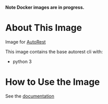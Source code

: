 **Note Docker images are in progress.**

# About This Image

Image for [AutoRest](https://github.com/Azure/autorest)

This image contains the base autorest cli with:

- python 3

# How to Use the Image

See the [documentation](https://github.com/Azure/autorest/blob/main/docs/docker.md)
